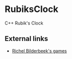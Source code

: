 # RubiksClock
C++ Rubik's Clock

## External links

 * [Richel Bilderbeek's games](https://github.com/richelbilderbeek/Games)
